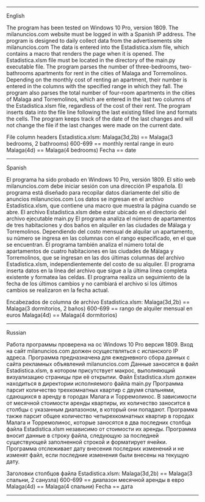 ********************************************************

English
			
The program has been tested on Windows 10 Pro, version 1809.
The milanuncios.com website must be logged in with a Spanish IP address.
The program is designed to daily collect data from the advertisements site milanuncios.com
The data is entered into the Estadistica.xlsm file, which contains a macro that renders the page when it is opened.
The Estadistica.xlsm file must be located in the directory of the main.py executable file.
The program parses the number of three-bedrooms, two-bathrooms apartments for rent in the cities of Malaga and Torremolinos.
Depending on the monthly cost of renting an apartment, their number is entered in the columns with the specified range in which they fall.
The program also parses the total number of four-room apartments in the cities of Malaga and Torremolinos, which are entered in the last two columns of the Estadistica.xlsm file, regardless of the cost of their rent.
The program inserts data into the file line following the last existing filled line and formats the cells.
The program keeps track of the date of the last changes and will not change the file if the last changes were made on the current date.

File column headers  Estadistica.xlsm:
Malaga(3d,2b) == Malaga(3 bedrooms, 2 bathrooms)
600-699 == monthly rental range in euro
Malaga(4d) == Malaga(4 bedrooms)
Fecha == date

********************************************************

Spanish

El programa ha sido probado en Windows 10 Pro, versión 1809.
El sitio web milanuncios.com debe iniciar sesión con una dirección IP española.
El programa está diseñado para recopilar datos diariamente del sitio de anuncios milanuncios.com
Los datos se ingresan en el archivo Estadistica.xlsm, que contiene una macro que muestra la página cuando se abre.
El archivo Estadistica.xlsm debe estar ubicado en el directorio del archivo ejecutable main.py
El programa analiza el número de apartamentos de tres habitaciones y dos baños en alquiler en las ciudades de Málaga y Torremolinos.
Dependiendo del costo mensual de alquilar un apartamento, su número se ingresa en las columnas con el rango especificado, en el que se encuentran.
El programa también analiza el número total de apartamentos de cuatro habitaciones en las ciudades de Málaga y Torremolinos, que se ingresan en las dos últimas columnas del archivo Estadistica.xlsm, independientemente del costo de su alquiler.
El programa inserta datos en la línea del archivo que sigue a la última línea completa existente y formatea las celdas.
El programa realiza un seguimiento de la fecha de los últimos cambios y no cambiará el archivo si los últimos cambios se realizaron en la fecha actual.

Encabezados de columna de archivo Estadistica.xlsm:
Malaga(3d,2b) == Malaga(3 dormitorios, 2 baños)
600-699 == rango de alquiler mensual en euros
Malaga(4d) == Malaga(4 dormitorios)

********************************************************

Russian

Работа программы проверена на ос Windows 10 Pro версия 1809.
Вход на сайт milanuncios.com должен осуществляться с испанского IP адреса.
Программа предназначена для ежедневного сбора данных с сайта рекламных объявлений milanuncios.com
Данные заносятся в файл Estadistica.xlsm, в котором присутствует макрос, выполняющий визуализацию страницы при её открытии.
Файл Estadistica.xlsm должен находиться в директории исполняемого файла main.py
Программа парсит количество трехкомнатных квартир с двумя спальнями, сдающихся в аренду в городах Малага и Торремолинос. 
В зависимости от месячной стоимости аренды квартиры, их количество заносится в столбцы с указанным диапазоном, в который они попадают.
Программа также парсит общее количество четырехкомнатных квартир в городах Малага и Торремолинос, которые заносятся в два последних столбца файла Estadistica.xlsm независимо от стоимости их аренды.
Программа вносит данные в строку файла, следующую за последней существующей заполненной строкой и форматирует ячейки.
Программа отслеживает дату внесения последних изменений и не изменят файл, если последние изменения были внесены на текущую дату.

Заголовки столбцов файла Estadistica.xlsm:
Malaga(3d,2b) == Malaga(3 спальни, 2 санузла)
600-699 == диапазон месячной аренды в евро
Malaga(4d) == Malaga(4 спальни)
Fecha == дата

********************************************************

